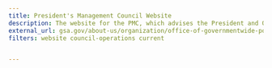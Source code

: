 ```yaml
---
title: President's Management Council Website
description: The website for the PMC, which advises the President and OMB on government reform initiatives, provides performance and management leadership throughout the Executive Branch, and oversees implementation of government-wide management policies and programs.
external_url: gsa.gov/about-us/organization/office-of-governmentwide-policy/office-of-shared-solutions-and-performance-improvement/presidents-management-council-pmc
filters: website council-operations current


---
```

